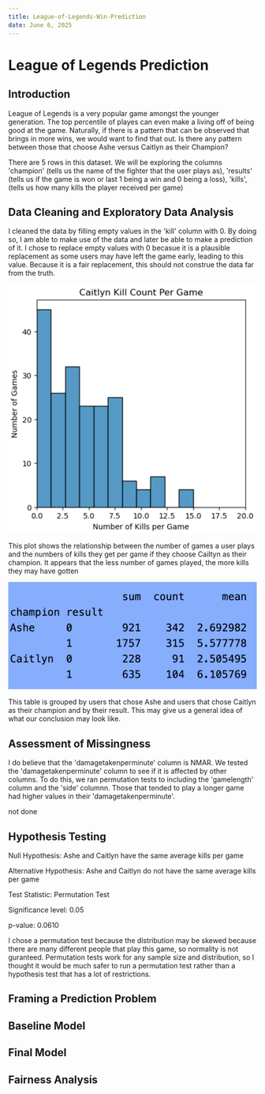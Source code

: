 ```yaml
---
title: League-of-Legends-Win-Prediction
date: June 6, 2025
---
```


<h1> League of Legends Prediction </h1>

<h2> Introduction </h2>
<p> League of Legends is a very popular game amongst the younger generation. The top percentile of playes can even make a living off of being good at the game. Naturally, if there is a pattern that can be observed that brings in more wins, we would want to find that out. Is there any pattern between those that choose Ashe versus Caitlyn as their Champion? </p>
<p> There are 5 rows in this dataset. We will be exploring the columns 'champion' (tells us the name of the fighter that the user plays as), 'results' (tells us if the game is won or last 1 being a win and 0 being a loss), 'kills', (tells us how many kills the player received per game) </p>

<h2> Data Cleaning and Exploratory Data Analysis </h2>

<p> I cleaned the data by filling empty values in the 'kill' column with 0. By doing so, I am able to make use of the data and later be able to make a prediction of it. I chose to replace empty values with 0 becasue it is a plausible replacement as some users may have left the game early, leading to this value. Because it is a fair replacement, this should not construe the data far from the truth.</p>

<img src="bivariateanalysis.png">
<p> This plot shows the relationship between the number of games a user plays and the numbers of kills they get per game if they choose Cailtyn as their champion. It appears that the less number of games played, the more kills they may have gotten </p>

<img src = "interestingaggregate.png">
<p> This table is grouped by users that chose Ashe and users that chose Caitlyn as their champion and by their result. This may give us a general idea of what our conclusion may look like. 

<h2> Assessment of Missingness </h2>
<p> I do believe that the 'damagetakenperminute' column is NMAR. We tested the 'damagetakenperminute' column to see if it is affected by other columns. To do this, we ran permutation tests to including the 'gamelength' column and the 'side' columnn. Those that tended to play a longer game had higher values in their 'damagetakenperminute'.

<p> not done </p>

<h2> Hypothesis Testing </h2>

<p> Null Hypothesis: Ashe and Caitlyn have the same average kills per game</p>
<p> Alternative Hypothesis: Ashe and Caitlyn do not have the same average kills per game </p>
<p> Test Statistic: Permutation Test</p>
<p> Significance level: 0.05 </p>
<p> p-value: 0.0610 </p>
<p> I chose a permutation test because the distribution may be skewed because there are many different people that play this game, so normality is not guranteed. Permutation tests work for any sample size and distribution, so I thought it would be much safer to run a permutation test rather than a hypothesis test that has a lot of restrictions. </p>

<h2> Framing a Prediction Problem </h2>

<h2> Baseline Model </h2>

<h2> Final Model </h2>

<h2> Fairness Analysis </h2>